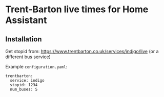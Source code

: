 # Trent-Barton live times for Home Assistant

## Installation

Get stopid from: https://www.trentbarton.co.uk/services/indigo/live (or a different bus service)

Example `configuration.yaml`:

```
trentbarton:
  service: indigo
  stopid: 1234
  num_buses: 5
```